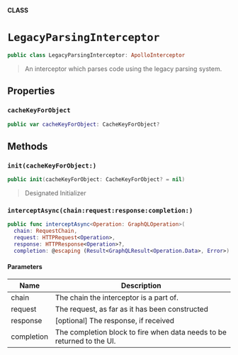 **CLASS**

# `LegacyParsingInterceptor`

```swift
public class LegacyParsingInterceptor: ApolloInterceptor
```

> An interceptor which parses code using the legacy parsing system.

## Properties
### `cacheKeyForObject`

```swift
public var cacheKeyForObject: CacheKeyForObject?
```

## Methods
### `init(cacheKeyForObject:)`

```swift
public init(cacheKeyForObject: CacheKeyForObject? = nil)
```

> Designated Initializer

### `interceptAsync(chain:request:response:completion:)`

```swift
public func interceptAsync<Operation: GraphQLOperation>(
  chain: RequestChain,
  request: HTTPRequest<Operation>,
  response: HTTPResponse<Operation>?,
  completion: @escaping (Result<GraphQLResult<Operation.Data>, Error>) -> Void)
```

#### Parameters

| Name | Description |
| ---- | ----------- |
| chain | The chain the interceptor is a part of. |
| request | The request, as far as it has been constructed |
| response | [optional] The response, if received |
| completion | The completion block to fire when data needs to be returned to the UI. |